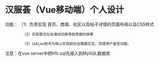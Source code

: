 # 汉服荟（Vue移动端）个人设计

 功能：      （1）负责实现 首页、商城、社区以及帖子详情的页面布局以及CSS样式
 
            （2）实现首页左右滑动切换导航界面的效果
            
            （3）以Ajax技术为核心实现前后台数据交互。完成用户留言功能。
注意：在vue server中把hfh.sql先插入到MySQL数据库
